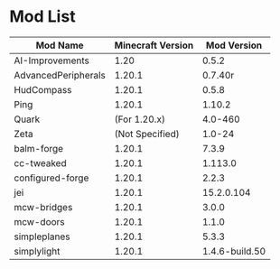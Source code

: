 # Mod List

| Mod Name             | Minecraft Version | Mod Version           |
|----------------------|-------------------|-----------------------|
| AI-Improvements      | 1.20              | 0.5.2                 |
| AdvancedPeripherals  | 1.20.1            | 0.7.40r               |
| HudCompass           | 1.20.1            | 0.5.8                 |
| Ping                 | 1.20.1            | 1.10.2                |
| Quark                | (For 1.20.x)      | 4.0-460               |
| Zeta                 | (Not Specified)   | 1.0-24                |
| balm-forge           | 1.20.1            | 7.3.9                 |
| cc-tweaked           | 1.20.1            | 1.113.0               |
| configured-forge     | 1.20.1            | 2.2.3                 |
| jei                  | 1.20.1            | 15.2.0.104            |
| mcw-bridges          | 1.20.1            | 3.0.0                 |
| mcw-doors            | 1.20.1            | 1.1.0                 |
| simpleplanes         | 1.20.1            | 5.3.3                 |
| simplylight          | 1.20.1            | 1.4.6-build.50        |
